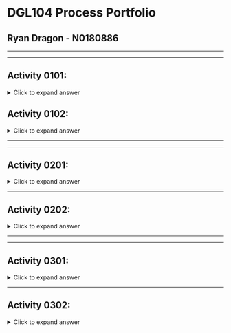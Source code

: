 # **DGL104 Process Portfolio**
## Ryan Dragon - N0180886
---
---
## **Activity 0101:**

<details>
<summary>Click to expand answer</summary>

During the first semester of my Web and Mobile Application Development Diploma program, I struggled to work out what loops to use in specific situations. After learning and experiencing multiple coding languages, I learned the difference between loops such as for, for-in, while, etc. Once I started to become more comfortable with the code, I was able to confidently browse W3Schools and past assignments if I ever had issues come up again. With this deeper understanding I was able to effectively find solutions to a wide array of issues I have encountered over the last year and a half.

</details>

## **Activity 0102:**

<details>
<summary>Click to expand answer</summary>

<details>
<summary>Example Code</summary>

```javascript
"use strict";

// Canvas references
const canvas = document.querySelector("canvas");
const ctx = canvas.getContext("2d");

// UI references
const restartButton = document.querySelector("#restart");
const undoButton = document.querySelector("#undo");
const colorSelectButtons = document.querySelectorAll(".color-select");

// Constants
const CELL_COLORS = {
    red: [255, 0, 0],
    blue: [0, 0, 255],
    white: [255, 255, 255],
};
const CELLS_PER_AXIS = 3;
const CELL_WIDTH = canvas.width / CELLS_PER_AXIS;
const CELL_HEIGHT = canvas.height / CELLS_PER_AXIS;

// Game objects
let replacementColor = CELL_COLORS.red;
let grids;

// Game Logic

function startGame(startingGrid = []) {
    if (startingGrid.length === 0) {
        startingGrid = initializeGrid();
    }
    initializeHistory(startingGrid);
    updateBoard();
    undoButton.disabled = true;
}

function initializeGrid() {
    const newGrid = [];
    for (let i = 0; i < CELLS_PER_AXIS * CELLS_PER_AXIS; i++) {
        newGrid.push(CELL_COLORS.white);
    }
    return newGrid;
}

function initializeHistory(startingGrid) {
    grids = [];
    grids.push(startingGrid);
}

function rollBackHistory() {
    if (grids.length > 0) {
        grids = grids.slice(0, grids.length - 1);
    }
    if (grids.length == 1) {
        undoButton.disabled = true;
    }
}

function renderCells(grid) {
    for (let i = 0; i < grid.length; i++) {
        ctx.fillStyle = `rgb(${grid[i][0]}, ${grid[i][1]}, ${grid[i][2]})`;
        ctx.fillRect(
            (i % CELLS_PER_AXIS) * CELL_WIDTH,
            Math.floor(i / CELLS_PER_AXIS) * CELL_HEIGHT,
            CELL_WIDTH,
            CELL_HEIGHT
        );
    }
}

function updateGridAt(mousePositionX, mousePositionY) {
    const gridCoordinates = convertCartesiansToGrid(
        mousePositionX,
        mousePositionY
    );
    const newGrid = grids[grids.length - 1].slice();
    squareFill(
        newGrid,
        gridCoordinates,
        newGrid[gridCoordinates.row * CELLS_PER_AXIS + gridCoordinates.column]
    );
    grids.push(newGrid);
    undoButton.disabled = false;
}

function squareFill(grid, gridCoordinate, colorToChange) {
    if (arraysAreEqual(colorToChange, replacementColor)) {
        return;
    } else {
        grid[
            gridCoordinate.row * CELLS_PER_AXIS + gridCoordinate.column
        ] = replacementColor;
    }
    return;
}

function renderLines() {
    ctx.beginPath();
    ctx.moveTo(200, 0);
    ctx.lineTo(200, 600);
    ctx.lineWidth = 5;
    ctx.stroke();
    ctx.beginPath();
    ctx.moveTo(400, 0);
    ctx.lineTo(400, 600);
    ctx.lineWidth = 5;
    ctx.stroke();
    ctx.beginPath();
    ctx.moveTo(0, 200);
    ctx.lineTo(600, 200);
    ctx.lineWidth = 5;
    ctx.stroke();
    ctx.beginPath();
    ctx.moveTo(0, 400);
    ctx.lineTo(600, 400);
    ctx.lineWidth = 5;
    ctx.stroke();
}

function restart() {
    startGame(grids[0]);
}

function updateBoard() {
    renderCells(grids[grids.length - 1]);
    renderLines();
}

// Event Listeners

canvas.addEventListener("mousedown", gridClickHandler);
function gridClickHandler(event) {
    updateGridAt(event.offsetX, event.offsetY);
    updateBoard();
}

restartButton.addEventListener("mousedown", restartClickHandler);
function restartClickHandler() {
    restart();
}

undoButton.addEventListener("mousedown", undoLastMove);
function undoLastMove() {
    rollBackHistory();
    updateBoard();
}

colorSelectButtons.forEach((button) => {
    button.addEventListener(
        "mousedown",
        () => (replacementColor = CELL_COLORS[button.name])
    );
});

// Helper Functions

// To convert canvas coordinates to grid coordinates
function convertCartesiansToGrid(xPos, yPos) {
    return {
        column: Math.floor(xPos / CELL_WIDTH),
        row: Math.floor(yPos / CELL_HEIGHT),
    };
}

// To compare two arrays
function arraysAreEqual(arr1, arr2) {
    if (arr1.length != arr2.length) {
        return false;
    } else {
        for (let i = 0; i < arr1.length; i++) {
            if (arr1[i] != arr2[i]) {
                return false;
            }
        }
        return true;
    }
}

//Start game
startGame();
```
</details>


### **3 Areas of Improvement:**
1. Comments aren't completely sufficient throughout the code. While there were comments, it would have been much more beneficial to explain each section of the code to further explain how it all works together.</br></br>
2. Loops located in rollBackHistory should be reformatted to a single if-esle loop, rather than two seperate if statements, this would be a much cleaner control flow.</br></br>
3. Indentation used to clean up some of the Functions/Arrays have irregular indentation. Many CONST elements and nested loops were not indented correctly, and correct indentation is absolutely essential when writing code.

</details>


---
---

## **Activity 0201:**
<details>
<summary>Click to expand answer</summary>

## **App Chosen:** *TikTok*
> The values inherent to TikTok helped me identify the target user base as those who are "Generation Z". Younger individuals have a high attachment to social media, and being able to post and share content with others has always been a great way to captivate a young audience. By entertaining, educating (in some ways), it earns people money, it informs, and it also serves as a distraction and is a way to pass time. All of those values make TikTok much more attractive.

</details>

---

## **Activity 0202:**
<details>
<summary>Click to expand answer</summary>

<details>
<summary>Example Code</summary>

```javascript
"use strict";

// Canvas references
const canvas = document.querySelector("canvas");
const ctx = canvas.getContext("2d");

// UI references
const restartButton = document.querySelector("#restart");
const undoButton = document.querySelector("#undo");
const colorSelectButtons = document.querySelectorAll(".color-select");

// Constants
const CELL_COLORS = {
    red: [255, 0, 0],
    blue: [0, 0, 255],
    white: [255, 255, 255],
};
const CELLS_PER_AXIS = 3;
const CELL_WIDTH = canvas.width / CELLS_PER_AXIS;
const CELL_HEIGHT = canvas.height / CELLS_PER_AXIS;

// Game objects
let replacementColor = CELL_COLORS.red;
let grids;

// Game Logic

function startGame(startingGrid = []) {
    if (startingGrid.length === 0) {
        startingGrid = initializeGrid();
    }
    initializeHistory(startingGrid);
    updateBoard();
    undoButton.disabled = true;
}

function initializeGrid() {
    const newGrid = [];
    for (let i = 0; i < CELLS_PER_AXIS * CELLS_PER_AXIS; i++) {
        newGrid.push(CELL_COLORS.white);
    }
    return newGrid;
}

function initializeHistory(startingGrid) {
    grids = [];
    grids.push(startingGrid);
}

function rollBackHistory() {
    if (grids.length > 0) {
        grids = grids.slice(0, grids.length - 1);
    }
    if (grids.length == 1) {
        undoButton.disabled = true;
    }
}

function renderCells(grid) {
    for (let i = 0; i < grid.length; i++) {
        ctx.fillStyle = `rgb(${grid[i][0]}, ${grid[i][1]}, ${grid[i][2]})`;
        ctx.fillRect(
            (i % CELLS_PER_AXIS) * CELL_WIDTH,
            Math.floor(i / CELLS_PER_AXIS) * CELL_HEIGHT,
            CELL_WIDTH,
            CELL_HEIGHT
        );
    }
}

function updateGridAt(mousePositionX, mousePositionY) {
    const gridCoordinates = convertCartesiansToGrid(
        mousePositionX,
        mousePositionY
    );
    const newGrid = grids[grids.length - 1].slice();
    squareFill(
        newGrid,
        gridCoordinates,
        newGrid[gridCoordinates.row * CELLS_PER_AXIS + gridCoordinates.column]
    );
    grids.push(newGrid);
    undoButton.disabled = false;
}

function squareFill(grid, gridCoordinate, colorToChange) {
    if (arraysAreEqual(colorToChange, replacementColor)) {
        return;
    } else {
        grid[
            gridCoordinate.row * CELLS_PER_AXIS + gridCoordinate.column
        ] = replacementColor;
    }
    return;
}

function renderLines() {
    ctx.beginPath();
    ctx.moveTo(200, 0);
    ctx.lineTo(200, 600);
    ctx.lineWidth = 5;
    ctx.stroke();
    ctx.beginPath();
    ctx.moveTo(400, 0);
    ctx.lineTo(400, 600);
    ctx.lineWidth = 5;
    ctx.stroke();
    ctx.beginPath();
    ctx.moveTo(0, 200);
    ctx.lineTo(600, 200);
    ctx.lineWidth = 5;
    ctx.stroke();
    ctx.beginPath();
    ctx.moveTo(0, 400);
    ctx.lineTo(600, 400);
    ctx.lineWidth = 5;
    ctx.stroke();
}

function restart() {
    startGame(grids[0]);
}

function updateBoard() {
    renderCells(grids[grids.length - 1]);
    renderLines();
}

// Event Listeners

canvas.addEventListener("mousedown", gridClickHandler);
function gridClickHandler(event) {
    updateGridAt(event.offsetX, event.offsetY);
    updateBoard();
}

restartButton.addEventListener("mousedown", restartClickHandler);
function restartClickHandler() {
    restart();
}

undoButton.addEventListener("mousedown", undoLastMove);
function undoLastMove() {
    rollBackHistory();
    updateBoard();
}

colorSelectButtons.forEach((button) => {
    button.addEventListener(
        "mousedown",
        () => (replacementColor = CELL_COLORS[button.name])
    );
});

// Helper Functions

// To convert canvas coordinates to grid coordinates
function convertCartesiansToGrid(xPos, yPos) {
    return {
        column: Math.floor(xPos / CELL_WIDTH),
        row: Math.floor(yPos / CELL_HEIGHT),
    };
}

// To compare two arrays
function arraysAreEqual(arr1, arr2) {
    if (arr1.length != arr2.length) {
        return false;
    } else {
        for (let i = 0; i < arr1.length; i++) {
            if (arr1[i] != arr2[i]) {
                return false;
            }
        }
        return true;
    }
}

//Start game
startGame();
```
</details>

> Some identifiers I would have changed would be the variable names used for the buttons. (restartButton, undoButton, colorSelectButtons). Rather than using camelCase for these, it would make more sense to me to start the variable name with "button_" followed by their specific use. This would make it easier to point to the button inside of a function by typing "button_" and seeing all the options I have created. camelCase is nice, but having the variable names saved as camelCase will not allow me to see if the value is a variable or a constant.

</details>

---
---

## **Activity 0301:**
<details>
<summary>Click to expand answer</summary>

## **App Chosen:** *Instagram*
### \**I do not have access to an android device, so I've opted to using the progressive web version vs. the iOS version.*\*

| Web Version  | iOS Version |
| --- | --- |
|![Web Version](https://github.com/n0180886/Process-Portfolio/blob/main/images/webApp.PNG?raw=true)|![iOS Version](https://github.com/n0180886/Process-Portfolio/blob/main/images/iOS.PNG?raw=true)|



</details>

---

## **Activity 0302:**
<details>
<summary>Click to expand answer</summary>

</details>